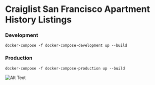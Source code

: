 # Craiglist San Francisco Apartment History Listings



### Development

`docker-compose -f docker-compose-development up --build`

### Production

`docker-compose -f docker-compose-production up --build`


![Alt Text](https://media.giphy.com/media/lRoqEnNAblwk3tP4Yg/giphy.gif)

